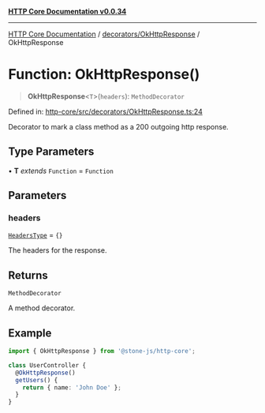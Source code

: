 [**HTTP Core Documentation v0.0.34**](../../../README.md)

***

[HTTP Core Documentation](../../../modules.md) / [decorators/OkHttpResponse](../README.md) / OkHttpResponse

# Function: OkHttpResponse()

> **OkHttpResponse**\<`T`\>(`headers`): `MethodDecorator`

Defined in: [http-core/src/decorators/OkHttpResponse.ts:24](https://github.com/stonemjs/http-core/blob/eaa01dbfed8a1d56fab239821e27802dd54ab017/src/decorators/OkHttpResponse.ts#L24)

Decorator to mark a class method as a 200 outgoing http response.

## Type Parameters

• **T** *extends* `Function` = `Function`

## Parameters

### headers

[`HeadersType`](../../../declarations/type-aliases/HeadersType.md) = `{}`

The headers for the response.

## Returns

`MethodDecorator`

A method decorator.

## Example

```typescript
import { OkHttpResponse } from '@stone-js/http-core';

class UserController {
  @OkHttpResponse()
  getUsers() {
    return { name: 'John Doe' };
  }
}
```
